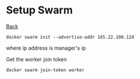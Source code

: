 # Setup Swarm

[Back](./ReadMe.md)

`docker swarm init --advertise-addr 165.22.100.124`

where ip address is manager's ip

Get the worker join token

`docker swarm join-token worker`